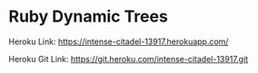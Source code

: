 # Ruby Dynamic Trees

Heroku Link: https://intense-citadel-13917.herokuapp.com/


Heroku Git Link: https://git.heroku.com/intense-citadel-13917.git
